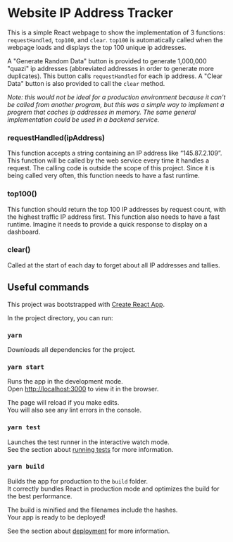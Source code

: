 # Website IP Address Tracker

This is a simple React webpage to show the implementation of 3 functions: `requestHandled`, `top100`, and `clear`. `top100` is automatically called when the webpage loads and displays the top 100 unique ip addresses.

A "Generate Random Data" button is provided to generate 1,000,000 "quazi" ip addresses (abbreviated addresses in order to generate more duplicates). This button calls `requestHandled` for each ip address. A "Clear Data" button is also provided to call the `clear` method.

_Note: this would not be ideal for a production environment because it can't be called from another program, but this was a simple way to implement a progrem that caches ip addresses in memory. The same general implementation could be used in a backend service._

### requestHandled(ipAddress)

This function accepts a string containing an IP address like “145.87.2.109”. This function will be called by the web service every time it handles a request. The calling code is outside the scope of this project. Since it is being called very often, this function needs to have a fast runtime.

### top100()

This function should return the top 100 IP addresses by request count, with the highest traffic IP address first. This function also needs to have a fast runtime. Imagine it needs to provide a quick response to display on a dashboard.

### clear()

Called at the start of each day to forget about all IP addresses and tallies.

## Useful commands

This project was bootstrapped with [Create React App](https://github.com/facebook/create-react-app).

In the project directory, you can run:

### `yarn`

Downloads all dependencies for the project.

### `yarn start`

Runs the app in the development mode.\
Open [http://localhost:3000](http://localhost:3000) to view it in the browser.

The page will reload if you make edits.\
You will also see any lint errors in the console.

### `yarn test`

Launches the test runner in the interactive watch mode.\
See the section about [running tests](https://facebook.github.io/create-react-app/docs/running-tests) for more information.

### `yarn build`

Builds the app for production to the `build` folder.\
It correctly bundles React in production mode and optimizes the build for the best performance.

The build is minified and the filenames include the hashes.\
Your app is ready to be deployed!

See the section about [deployment](https://facebook.github.io/create-react-app/docs/deployment) for more information.

